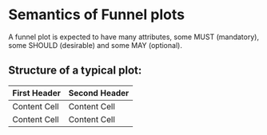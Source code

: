 # Semantics of Funnel plots

A funnel plot is expected to have many attributes, some MUST (mandatory), some SHOULD (desirable) and some MAY (optional).

## Structure of a typical plot:

| First Header  | Second Header |
| ------------- | -------- |
| Content Cell  | Content Cell  |
| Content Cell  | Content Cell  |





